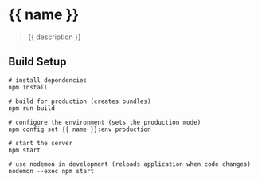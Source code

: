 # {{ name }}

> {{ description }}

## Build Setup

```
# install dependencies
npm install

# build for production (creates bundles)
npm run build

# configure the environment (sets the production mode)
npm config set {{ name }}:env production

# start the server
npm start

# use nodemon in development (reloads application when code changes)
nodemon --exec npm start
```

